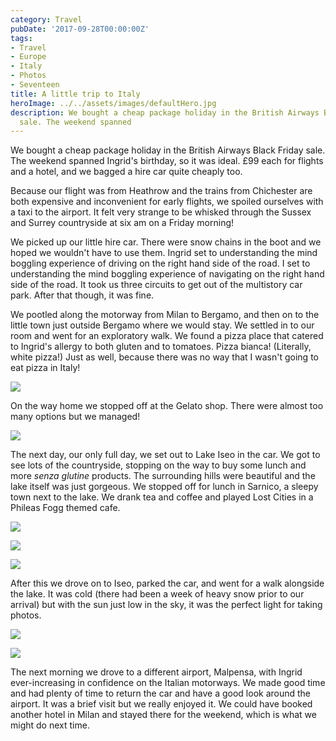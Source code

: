 ```yaml
---
category: Travel
pubDate: '2017-09-28T00:00:00Z'
tags:
- Travel
- Europe
- Italy
- Photos
- Seventeen
title: A little trip to Italy
heroImage: ../../assets/images/defaultHero.jpg
description: We bought a cheap package holiday in the British Airways Black Friday
  sale. The weekend spanned
---
```

We bought a cheap package holiday in the British Airways Black Friday sale. The weekend spanned Ingrid's birthday, so it was ideal. £99 each for flights and a hotel, and we bagged a hire car quite cheaply too.

Because our flight was from Heathrow and the trains from Chichester are both expensive and inconvenient for early flights, we spoiled ourselves with a taxi to the airport. It felt very strange to be whisked through the Sussex and Surrey countryside at six am on a Friday morning!

We picked up our little hire car. There were snow chains in the boot and we hoped we wouldn't have to use them. Ingrid set to understanding the mind boggling experience of driving on the right hand side of the road. I set to understanding the mind boggling experience of navigating on the right hand side of the road. It took us three circuits to get out of the multistory car park. After that though, it was fine.

We pootled along the motorway from Milan to Bergamo, and then on to the little town just outside Bergamo where we would stay. We settled in to our room and went for an exploratory walk. We found a pizza place that catered to Ingrid's allergy to both gluten and to tomatoes. Pizza bianca! (Literally, white pizza!) Just as well, because there was no way that I wasn't going to eat pizza in Italy!

![](../../assets/images/italy/Italy_01.jpg)

On the way home we stopped off at the Gelato shop. There were almost too many options but we managed!

![](../../assets/images/italy/Italy_02.jpg)

The next day, our only full day, we set out to Lake Iseo in the car. We got to see lots of the countryside, stopping on the way to buy some lunch and more _senza glutine_ products. The surrounding hills were beautiful and the lake itself was just gorgeous. We stopped off for lunch in Sarnico, a sleepy town next to the lake. We drank tea and coffee and played Lost Cities in a Phileas Fogg themed cafe.

![](../../assets/images/italy/Italy_03a.jpg)

![](../../assets/images/italy/Italy_03b.jpg)

![](../../assets/images/italy/Italy_05.jpg)

After this we drove on to Iseo, parked the car, and went for a walk alongside the lake. It was cold (there had been a week of heavy snow prior to our arrival) but with the sun just low in the sky, it was the perfect light for taking photos.

![](../../assets/images/italy/Italy_04.jpg)

![](../../assets/images/italy/Italy_06.jpg)

The next morning we drove to a different airport, Malpensa, with Ingrid ever-increasing in confidence on the Italian motorways. We made good time and had plenty of time to return the car and have a good look around the airport. It was a brief visit but we really enjoyed it. We could have booked another hotel in Milan and stayed there for the weekend, which is what we might do next time.